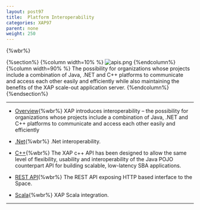 ```yaml
---
layout: post97
title:  Platform Interoperability
categories: XAP97
parent: none
weight: 250
---
```


{%wbr%}

{%section%}
{%column width=10% %}
![apis.png](/attachment_files/subject/apis.png)
{%endcolumn%}
{%column width=90% %}
The possibility for organizations whose projects include a combination of Java, .NET and C++ platforms to communicate and access each other easily and efficiently while also maintaining the benefits of the XAP scale-out application server.
{%endcolumn%}
{%endsection%}



<hr/>

- [Overview](./interoperability.html){%wbr%}
XAP introduces interoperability – the possibility for organizations whose projects include a combination of Java, .NET and C++ platforms to communicate and access each other easily and efficiently

- [.Net]({%currentneturl%}/interoperability.html){%wbr%}
.Net interoperability.

- [C++](./xap-cpp.html){%wbr%}
The XAP c++ API has been designed to allow the same level of flexibility, usability and interoperability of the Java POJO counterpart API for building scalable, low-latency SBA applications.

- [REST API](./rest-api.html){%wbr%}
The REST API exposing HTTP based interface to the Space.

- [Scala](./scala.html){%wbr%}
XAP Scala integration.
<hr/>